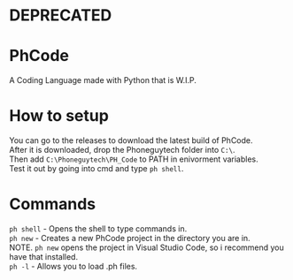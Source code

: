 # DEPRECATED

# PhCode

A Coding Language made with Python that is W.I.P.


# How to setup

You can go to the releases to download the latest build of PhCode. <br />
After it is downloaded, drop the Phoneguytech folder into ```C:\```. <br />
Then add ```C:\Phoneguytech\PH_Code``` to PATH in enivorment variables. <br />
Test it out by going into cmd and type ```ph shell```. <br />


# Commands

```ph shell``` - Opens the shell to type commands in. <br />
```ph new``` - Creates a new PhCode project in the directory you are in. <br />
NOTE. ```ph new``` opens the project in Visual Studio Code, so i recommend you have that installed. <br />
```ph -l``` - Allows you to load .ph files.
